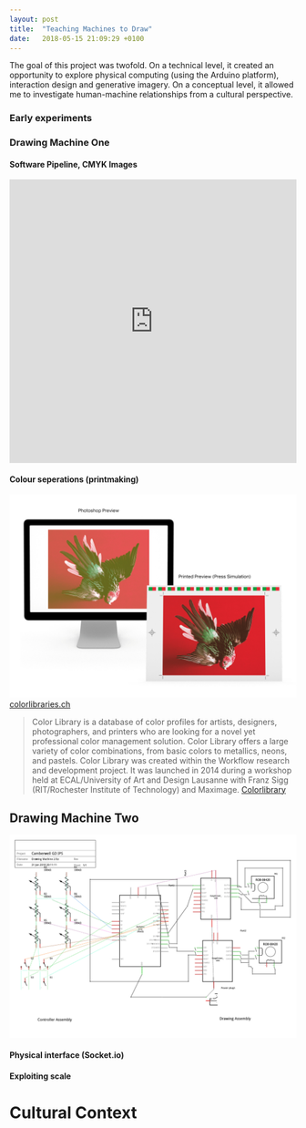 ```yaml
---
layout: post
title:  "Teaching Machines to Draw"
date:   2018-05-15 21:09:29 +0100
---
```


The goal of this project was twofold. On a technical level, it created an opportunity to explore physical computing (using the Arduino platform), interaction design and generative imagery. On a conceptual level, it allowed me to investigate human-machine relationships from a cultural perspective.

<div class='note' markdown='1'>

</div>

### Early experiments
### Drawing Machine One
#### Software Pipeline, CMYK Images

<p class="full hasimage" style="padding:92% 0 0% 0;position:relative;"><iframe src="https://player.vimeo.com/video/271333952?autoplay=1&loop=1&title=0&byline=0&portrait=0" style="position:absolute;top:0;left:0;width:100%;height:100%;" frameborder="0" webkitallowfullscreen mozallowfullscreen allowfullscreen></iframe>
Six-hour timelapse showing one of the first four-colour drawings I ran. The image comes from my <a href="/2018/05/15/hidden-archives.html">research into machine learning datasets</a>
</p>

#### Colour seperations (printmaking)

![Colourlibrary](/assets/machines/colorch.jpg)
[colorlibraries.ch](http://colorlibrary.ch/how-to-install/)

> Color Library is a database of color profiles for artists, designers, photographers, and printers who are looking for a novel yet professional color management solution. Color Library offers a large variety of color combinations, from basic colors to metallics, neons, and pastels. Color Library was created within the Workflow research and development project. It was launched in 2014 during a workshop held at ECAL/University of Art and Design Lausanne with Franz Sigg (RIT/Rochester Institute of Technology) and Maximage.
[Colorlibrary](http://colorlibrary.ch/about/about-color-library/)

## Drawing Machine Two

![DM2 Schema](/assets/machines/dm2-schema.svg)

#### Physical interface (Socket.io)

#### Exploiting scale

# Cultural Context
